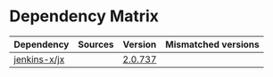 # Dependency Matrix

Dependency | Sources | Version | Mismatched versions
---------- | ------- | ------- | -------------------
[jenkins-x/jx](https://github.com/jenkins-x/jx.git) |  | [2.0.737](https://github.com/jenkins-x/jx/releases/tag/v2.0.737) | 
